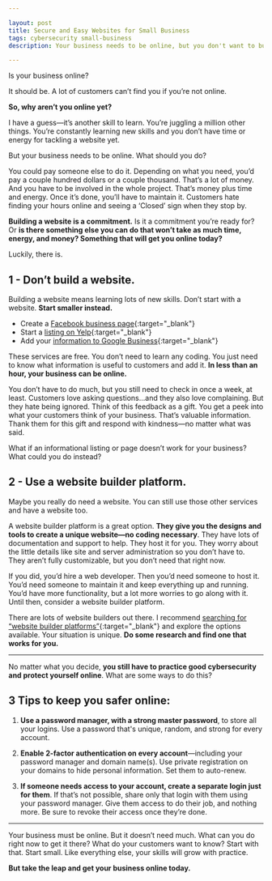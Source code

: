 ```yaml
---

layout: post
title: Secure and Easy Websites for Small Business
tags: cybersecurity small-business
description: Your business needs to be online, but you don't want to build a website. What else can you do that is easy,  secure, and will get your business online quickly?

---
```


Is your business online?

It should be. A lot of customers can’t find you if you’re not online.

**So, why aren’t you online yet?**

I have a guess—it’s another skill to learn. You’re juggling a million other things. You’re constantly learning new skills and you don’t have time or energy for tackling a website yet.

But your business needs to be online. What should you do?

<!--more-->

You could pay someone else to do it. Depending on what you need, you’d pay a couple hundred dollars or a couple thousand. That’s a lot of money. And you have to be involved in the whole project. That’s money plus time and energy. Once it’s done, you’ll have to maintain it. Customers hate finding your hours online and seeing a ‘Closed’ sign when they stop by. 

**Building a website is a commitment.** Is it a commitment you’re ready for? Or **is there something else you can do that won’t take as much time, energy, and money? Something that will get you online today?**

Luckily, there is.

## 1 - Don’t build a website. 
Building a website means learning lots of new skills. Don’t start with a website. **Start smaller instead.** 

- Create a [Facebook business page](https://www.facebook.com/business/){:target="_blank"}
- Start a [listing on Yelp](https://biz.yelp.com/){:target="_blank"}
- Add your [information to Google Business](https://www.google.com/business/){:target="_blank"}

These services are free. You don’t need to learn any coding. You just need to know what information is useful to customers and add it. **In less than an hour, your business can be online.**

You don’t have to do much, but you still need to check in once a week, at least. Customers love asking questions...and they also love complaining. But they hate being ignored. Think of this feedback as a gift. You get a peek into what your customers think of your business. That’s valuable information. Thank them for this gift and respond with kindness—no matter what was said.

What if an informational listing or page doesn’t work for your business? What could you do instead?

## 2 - Use a website builder platform.
Maybe you really do need a website. You can still use those other services and have a website too.

A website builder platform is a great option. **They give you the designs and tools to create a unique website—no coding necessary**. They have lots of documentation and support to help. They host it for you. They worry about the little details like site and server administration so you don’t have to. They aren’t fully customizable, but you don’t need that right now. 

If you did, you’d hire a web developer. Then you’d need someone to host it. You’d need someone to maintain it and keep everything up and running. You’d have more functionality, but a lot more worries to go along with it. Until then, consider a website builder platform. 

There are lots of website builders out there. I recommend [searching for “website builder platforms”](https://duckduckgo.com/?q=website+builder+platforms&t=ffab&ia=web){:target="_blank"} and explore the options available. Your situation is unique. **Do some research and find one that works for you.**

---

No matter what you decide, **you still have to practice good cybersecurity and protect yourself online**. What are some ways to do this?

## 3 Tips to keep you safer online:
1. **Use a password manager, with a strong master password**, to store all your logins. Use a password that's unique, random, and strong for every account. 

2. **Enable 2-factor authentication on every account**—including your password manager and domain name(s). Use private registration on your domains to hide personal information. Set them  to auto-renew.

3. **If someone needs access to your account, create a separate login just for them**. If that’s not possible, share only that login with them using your password manager. Give them access to do their job, and nothing more. Be sure to revoke their access once they’re done.

---

Your business must be online. But it doesn’t need much. What can you do right now to get it there? What do your customers want to know? Start with that. Start small. Like everything else, your skills will grow with practice. 

**But take the leap and get your business online today.**
